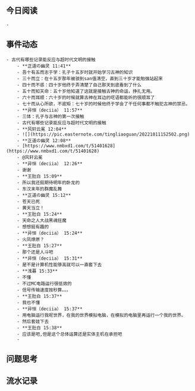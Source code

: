 ## 今日阅读
	-
## 事件动态
	- 古代有哪些记录能反应与超时代文明的接触
		- **正道の幽灵 11:41**
		- 吾十有五而志于学：孔子十五岁时就开始学习古神的知识
		- 三十而立：在十五岁那年被骇到san值清空，直到三十岁才能勉强站起来
		- 四十而不惑：四十岁他终于弄清楚了自己那天到底看到了什么
		- 五十而知天命：五十岁他知道了这就是接触古神的命运，挣扎无用。
		- 六十而耳顺：六十岁的时候就算古神在耳边的呓语都能听的很顺耳了
		- 七十而从心所欲，不逾矩：七十岁的时候他终于学会了干任何事都不触犯古神的禁忌。
		- **异恒（deciia） 11:57**
		- 三体：孔子与古神的第一次接触
		- 古代有哪些记录能反应与超时代文明的接触
		- **风轩云冕 12:04**
		- ![](https://pic.easternote.com/tingliaoguan/20221011152502.png)
		- **正道の幽灵 12:08**
		- [https://www.nmbxd1.com/t/51401628](https://www.nmbxd1.com/t/51401628)
		- @风轩云冕
		- **异恒（deciia） 12:26**
		- 谢谢
		- **王肚白 15:09**
		- 所以我还挺期待明年的卧龙的
		- 东汉末年的群魔乱舞
		- **正道の幽灵 15:12**
		- 苍天已死
		- 黄天当立！
		- **王肚白 15:24**
		- 天命之人大战黑魂狂魔
		- 想想挺有趣的
		- **异恒（deciia） 15:24**
		- 火凤燎原？
		- **王肚白 15:27**
		- 那个还是人斗吧
		- **异恒（deciia） 15:31**
		- 是不是计算机性能够高就可以一直套下去
		- **浅暮 15:33**
		- 不懂
		- 不过MC电路运行很低效的
		- 信号传输速度按秒算。。。
		- **王肚白 15:37**
		- 我也不懂
		- **异恒（deciia） 15:37**
		- 用电脑运行我呢世界，在我的世界模拟电脑，在模拟的电脑里再运行一个我的世界。
		- 然后套娃下去
		- **王肚白 15:38**
		- 应该是吧,但是这个总体运算还是实体主机在承担吧
		-
## 问题思考
## 流水记录